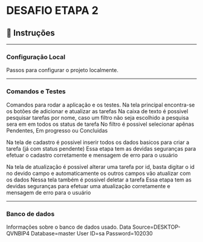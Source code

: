 # **DESAFIO ETAPA 2**

## 📝 **Instruções**

---

### Configuração Local
Passos para configurar o projeto localmente.


---

### Comandos e Testes
Comandos para rodar a aplicação e os testes.
Na tela principal encontra-se os botões de adicionar e atualizar as tarefas
Na caixa de texto é possivel pesquisar tarefas por nome, caso um filtro não seja escolhido a pesquisa sera em em todos os status de tarefa
No filtro é possivel selecionar apênas Pendentes, Em progresso ou Concluidas

Na tela de cadastro é possivel inserir todos os dados basicos para criar a tarefa (já com status pendente)
Essa etapa tem as devidas seguranças para efetuar o cadastro corretamente e mensagem de erro para o usuário

Na tela de atualização é possivel alterar uma tarefa por id, basta digitar o id no devido campo e automaticamente os outros campos vão atualizar com os dados
Nessa tela também é possivel deletar a tarefa
Essa etapa tem as devidas seguranças para efetuar uma atualização corretamente e mensagem de erro para o usuário

---

### Banco de dados
Informações sobre o banco de dados usado.
Data Source=DESKTOP-QVNBIP4
Database=master
User ID=sa
Password=102030